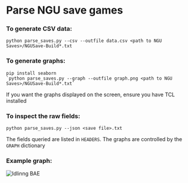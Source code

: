 # Parse NGU save games

### To generate CSV data:
  `python parse_saves.py --csv --outfile data.csv <path to NGU Saves>/NGUSave-Build*.txt`

### To generate graphs:
   ```
   pip install seaborn
  `python parse_saves.py --graph --outfile graph.png <path to NGU Saves>/NGUSave-Build*.txt`
   ```

   If you want the graphs displayed on the screen, ensure you have TCL installed

### To inspect the raw fields:
   `python parse_saves.py --json <save file>.txt`


The fields queried are listed in `HEADERS`.  The graphs are controlled by the `GRAPH` dictionary

### Example graph:
![Idlinng BAE](https://i.imgur.com/MwCG3lJ.png)
